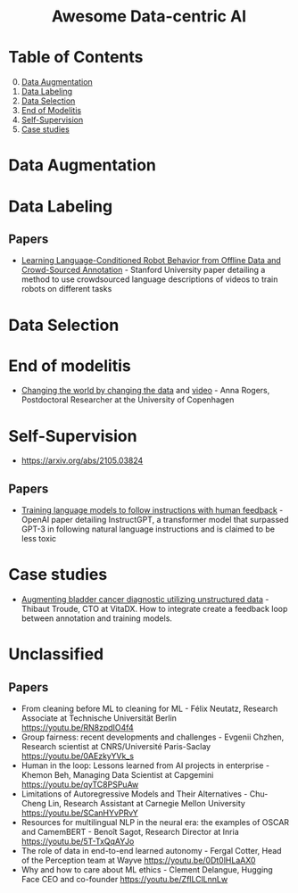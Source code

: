 <div align="center">
    <h1>Awesome Data-centric AI</h1>
</div>

# Table of Contents

0. [Data Augmentation](#data-augmentation)
1. [Data Labeling](#data-labeling)
2. [Data Selection](#data-selection)
3. [End of Modelitis](#end-of-modelitis)
4. [Self-Supervision](#self-supervision)
5. [Case studies](#case-studies)

<h1 id="data-augmentation">Data Augmentation</h1>

<h1 id="data-labeling">Data Labeling</h1>

## Papers

- [Learning Language-Conditioned Robot Behavior from Offline Data and Crowd-Sourced Annotation](https://arxiv.org/abs/2109.01115) - Stanford University paper detailing a method to use crowdsourced language descriptions of videos to train robots on different tasks

<h1 id="data-selection">Data Selection</h1>

<h1 id="end-of-modelitis">End of modelitis</h1>

- [Changing the world by changing the data](https://bit.ly/3HoNDXJ) and [video](https://youtu.be/rh7eV8KZEZ4) - Anna Rogers, Postdoctoral Researcher at the University of Copenhagen

<h1 id="self-supervision">Self-Supervision</h1>

- https://arxiv.org/abs/2105.03824

## Papers

- [Training language models to follow instructions with human feedback](https://cdn.openai.com/papers/Training_language_models_to_follow_instructions_with_human_feedback.pdf) - OpenAI paper detailing InstructGPT, a transformer model that surpassed GPT-3 in following natural language instructions and is claimed to be less toxic

<h1 id="case-studies">Case studies</h1>

- [Augmenting bladder cancer diagnostic utilizing unstructured data](https://youtu.be/1SlO5UdYL28) - Thibaut Troude, CTO at VitaDX. How to integrate create a feedback loop between annotation and training models.

# Unclassified

## Papers

- From cleaning before ML to cleaning for ML - Félix Neutatz, Research Associate at Technische Universität Berlin
  https://youtu.be/RN8zpdIO4f4
- Group fairness: recent developments and challenges - Evgenii Chzhen, Research scientist at CNRS/Université Paris-Saclay
  https://youtu.be/0AEzkyYVk_s
- Human in the loop: Lessons learned from AI projects in enterprise - Khemon Beh, Managing Data Scientist at Capgemini
  https://youtu.be/qyTC8PSPuAw
- Limitations of Autoregressive Models and Their Alternatives - Chu-Cheng Lin, Research Assistant at Carnegie Mellon University
  https://youtu.be/SCanHYvPRvY
- Resources for multilingual NLP in the neural era: the examples of OSCAR and CamemBERT - Benoît Sagot, Research Director at Inria
  https://youtu.be/5T-TxQqAYJo
- The role of data in end-to-end learned autonomy - Fergal Cotter, Head of the Perception team at Wayve
  https://youtu.be/0Dt0lHLaAX0
- Why and how to care about ML ethics - Clement Delangue, Hugging Face CEO and co-founder
  https://youtu.be/ZflLClLnnLw
